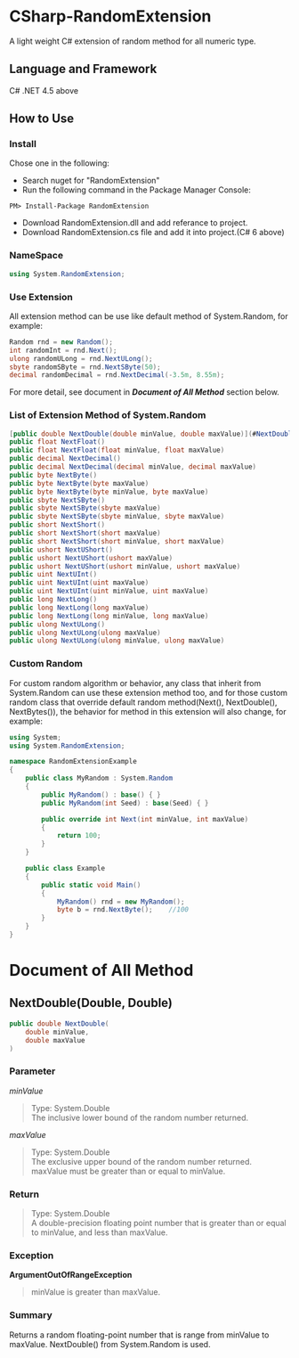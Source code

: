 # CSharp-RandomExtension
A light weight C# extension of random method for all numeric type.

## Language and Framework
C# .NET 4.5 above

## How to Use
### Install
Chose one in the following:
- Search nuget for "RandomExtension"
- Run the following command in the Package Manager Console:
```
PM> Install-Package RandomExtension
```
- Download RandomExtension.dll and add referance to project.
- Download RandomExtension.cs file and add it into project.(C# 6 above)

### NameSpace
```C#
using System.RandomExtension;
```

### Use Extension
All extension method can be use like default method of System.Random, for example:
```C#
Random rnd = new Random();
int randomInt = rnd.Next();
ulong randomULong = rnd.NextULong();
sbyte randomSByte = rnd.NextSByte(50);
decimal randomDecimal = rnd.NextDecimal(-3.5m, 8.55m);
```
For more detail, see document in ***Document of All Method*** section below.

### List of Extension Method of System.Random
```C#
[public double NextDouble(double minValue, double maxValue)](#NextDouble(Double, Double))
public float NextFloat()
public float NextFloat(float minValue, float maxValue)
public decimal NextDecimal()
public decimal NextDecimal(decimal minValue, decimal maxValue)
public byte NextByte()
public byte NextByte(byte maxValue)
public byte NextByte(byte minValue, byte maxValue)
public sbyte NextSByte()
public sbyte NextSByte(sbyte maxValue)
public sbyte NextSByte(sbyte minValue, sbyte maxValue)
public short NextShort()
public short NextShort(short maxValue)
public short NextShort(short minValue, short maxValue)
public ushort NextUShort()
public ushort NextUShort(ushort maxValue)
public ushort NextUShort(ushort minValue, ushort maxValue)
public uint NextUInt()
public uint NextUInt(uint maxValue)
public uint NextUInt(uint minValue, uint maxValue)
public long NextLong()
public long NextLong(long maxValue)
public long NextLong(long minValue, long maxValue)
public ulong NextULong()
public ulong NextULong(ulong maxValue)
public ulong NextULong(ulong minValue, ulong maxValue)
```

### Custom Random
For custom random algorithm or behavior, any class that inherit from System.Random can use these extension method too, and for those custom random class that override default random method(Next(), NextDouble(), NextBytes()), the behavior for method in this extension will also change, for example:
```C#
using System;
using System.RandomExtension;

namespace RandomExtensionExample
{
    public class MyRandom : System.Random
    {
        public MyRandom() : base() { }
        public MyRandom(int Seed) : base(Seed) { }

        public override int Next(int minValue, int maxValue)
        {
            return 100;
        }
    }

    public class Example
    {
        public static void Main()
        {
            MyRandom() rnd = new MyRandom();
            byte b = rnd.NextByte();    //100
        }
    }
}
```

# Document of All Method
## NextDouble(Double, Double)
```C#
public double NextDouble(
    double minValue,
    double maxValue
)
```
### Parameter
*minValue*
> Type: System.Double  
> The inclusive lower bound of the random number returned.

*maxValue*
> Type: System.Double  
> The exclusive upper bound of the random number returned. maxValue must be greater than or equal to minValue.

### Return
> Type: System.Double  
> A double-precision floating point number that is greater than or equal to minValue, and less than maxValue.

### Exception
**ArgumentOutOfRangeException**
> minValue is greater than maxValue.

### Summary
Returns a random floating-point number that is range from minValue to maxValue. NextDouble() from System.Random is used.
